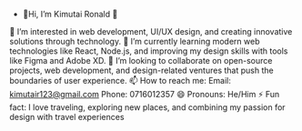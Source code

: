 - 👋Hi, I’m Kimutai Ronald 👋

👀 I’m interested in web development, UI/UX design, and creating innovative solutions through technology.
🌱 I’m currently learning modern web technologies like React, Node.js, and improving my design skills with tools like Figma and Adobe XD.
💞️ I’m looking to collaborate on open-source projects, web development, and design-related ventures that push the boundaries of user experience.
📫 How to reach me:
Email: kimutair123@gmail.com
Phone: 0716012357
😄 Pronouns: He/Him
⚡ Fun fact: I love traveling, exploring new places, and combining my passion for design with travel experiences

<!---
Ronaldkim807/Ronaldkim807 is a ✨ special ✨ repository because its `README.md` (this file) appears on your GitHub profile.
You can click the Preview link to take a look at your changes.
--->
